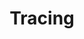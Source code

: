 ---
title: 'Tracing'
short-description: 'We do lots of manual tracing'
long-description: ''
main-image: ''
thumbnail: ''
---